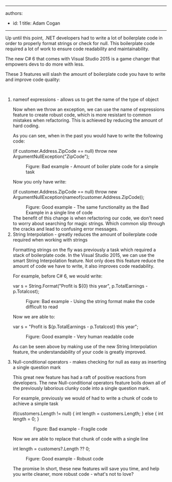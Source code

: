 

---
authors:
  - id: 1
    title: Adam Cogan
---




<span class='intro'> <p>Up until this point, .NET developers had to write a lot of boilerplate code in order to properly format strings or check for null. This boilerplate code required a lot of work to ensure code readability and maintainability.</p><p>The new C# 6 that comes with Visual Studio 2015 is a game changer that empowers devs to do more with less.</p><p>These 3 features will slash the amount of boilerplate code you have to write and improve code quality&#58;​​<br></p><br> </span>

<ol><li>nameof expressions - allows us to get the name of the type of object<p>Now when we throw an exception, we can use the name of expressions feature to create robust code, which is more resistant to common mistakes when refactoring. This is achieved by reducing the amount of hard coding.</p><p>As you can see, when in the past you would have to write the following code&#58;</p><p class="ssw15-rteElement-CodeArea">(if customer.Address.ZipCode == null) throw new ArgumentNullException(&quot;ZipCode&quot;);</p><dd class="ssw15-rteElement-FigureBad">Figure&#58; Bad example - Amount of boiler plate code for a simple task&#160; <br> </dd><p>Now you only have write&#58;</p><p class="ssw15-rteElement-CodeArea">(if customer.Address.ZipCode == null) throw new ArgumentNullException(nameof(customer.Address.ZipCode));</p><dd class="ssw15-rteElement-FigureGood">Figure&#58; Good example - The same functionality as the Bad Example in a single line of code</dd> The benefit of this change is when refactoring our code, we don't need to worry about searching for magic strings. Which common slip through the cracks and lead to confusing error messages.</li><li>String Interpolation - greatly reduces the amount of boilerplate code required when working with strings</li><p>Formatting strings on the fly was previously a task which required a stack of boilerplate code. In the Visual Studio 2015, we can use the smart String Interpolation feature. Not only does this feature reduce the amount of code we have to write, it also improves code readability.</p><p>For example, before C# 6, we would write&#58;</p><p class="ssw15-rteElement-CodeArea">var s = String.Format(&quot;Profit is $&#123;0&#125; this year&quot;, p.TotalEarnings - p.Totalcost);</p><dd class="ssw15-rteElement-FigureBad">Figure&#58; Bad example - Using the string format make the code difficult to read <br></dd><p>Now we are able to&#58;</p><p class="ssw15-rteElement-CodeArea">var s = &quot;Profit is $&#123;p.TotalEarnings - p.Totalcost&#125; this year&quot;;</p><dd class="ssw15-rteElement-FigureGood">Figure&#58; Good example - Very human readable code <br></dd>
   <p>As can be seen above by making use of the new String Interpolation feature, the understandability of your code is greatly improved.</p><li>​Null-conditional operators - makes checking for null as easy as inserting a single question mark<p>This great new feature has had a raft of positive reactions from developers. The new Null-conditional operators feature boils down all of the previously laborious clunky code into a single question mark.<br></p><p>For example, previously we would of had to write a chunk of code to achieve a simple task</p><p class="ssw15-rteElement-CodeArea">if(customers.Length != null) &#123; int length = customers.Length; &#125; else &#123; int length = 0; &#125;</p><dd class="ssw15-rteElement-FigureBad"><ul>Figure&#58; Bad example - Fragile code</ul></dd><p>Now we are able to replace that chunk of code with a single line</p><p class="ssw15-rteElement-CodeArea">int length = customers?.Length ?? 0;</p><dd class="ssw15-rteElement-FigureGood">Figure&#58; Good example - Robust code <br></dd><p>The promise In short, these new features will save you time, and help you write cleaner, more robust code - what's not to love?</p></li></ol>


